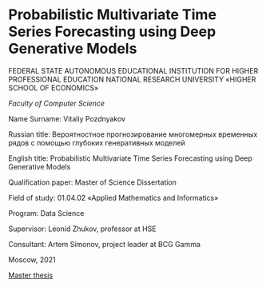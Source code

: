 # Probabilistic Multivariate Time Series Forecasting using Deep Generative Models

FEDERAL STATE AUTONOMOUS EDUCATIONAL INSTITUTION FOR HIGHER PROFESSIONAL EDUCATION NATIONAL RESEARCH UNIVERSITY «HIGHER SCHOOL OF ECONOMICS»

*Faculty of Computer Science*

Name Surname: Vitaliy Pozdnyakov

Russian title: Вероятностное прогнозирование многомерных временных рядов с помощью глубоких генеративных моделей

English title: Probabilistic Multivariate Time Series Forecasting using Deep Generative Models

Qualification paper: Master of Science Dissertation

Field of study: 01.04.02 «Applied Mathematics and Informatics» 

Program: Data Science

Supervisor: Leonid Zhukov, professor at HSE

Consultant: Artem Simonov, project leader at BCG Gamma

Moscow, 2021

[Master thesis](/thesis/main.pdf)

